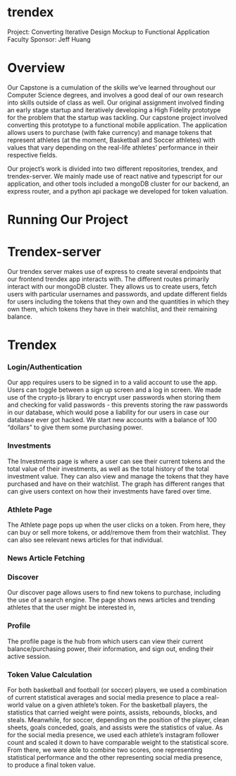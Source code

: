 # trendex

Project: Converting Iterative Design Mockup to Functional Application
Faculty Sponsor: Jeff Huang

# Overview
Our Capstone is a cumulation of the skills we’ve learned throughout our Computer Science degrees, and involves a good deal of our own research into skills outside of class as well.
Our original assignment involved finding an early stage startup and iteratively developing a High Fidelity prototype for the problem that the startup was tackling. Our capstone project involved converting this prototype to a functional mobile application. The application allows users to purchase (with fake currency) and manage tokens that represent athletes (at the moment, Basketball and Soccer athletes) with values that vary depending on the real-life athletes’ performance in their respective fields.

Our project’s work is divided into two different repositories, trendex, and trendex-server.
We mainly made use of react native and typescript for our application, and other tools included a mongoDB cluster for our backend, an express router, and a python api package we developed for token valuation.

# Running Our Project


# Trendex-server
Our trendex server makes use of express to create several endpoints that our frontend trendex app interacts with. The different routes primarily interact with our mongoDB cluster. They allows us to create users, fetch users with particular usernames and passwords, and update different fields for users including the tokens that they own and the quantities in which they own them, which tokens they have in their watchlist, and their remaining balance.

# Trendex 
### Login/Authentication
Our app requires users to be signed in to a valid account to use the app. Users can toggle between a sign up screen and a log in screen. We made use of the crypto-js library to encrypt user passwords when storing them and checking for valid passwords - this prevents storing the raw passwords in our database, which would pose a liability for our users in case our database ever got hacked. We start new accounts with a balance of 100 “dollars” to give them some purchasing power.

### Investments
The Investments page is where a user can see their current tokens and the total value of their investments, as well as the total history of the total investment value. They can also view and manage the tokens that they have purchased and have on their watchlist. The graph has different ranges that can give users context on how their investments have fared over time.

### Athlete Page
The Athlete page pops up when the user clicks on a token. From here, they can buy or sell more tokens, or add/remove them from their watchlist. They can also see relevant news articles for that individual.

### News Article Fetching


### Discover
Our discover page allows users to find new tokens to purchase, including the use of a search engine. The page shows news articles and trending athletes that the user might be interested in,

### Profile
The profile page is the hub from which users can view their current balance/purchasing power, their information, and sign out, ending their active session.

### Token Value Calculation
For both basketball and football (or soccer) players, we used a combination of current statistical averages and social media presence to place a real-world value on a given athlete’s token. For the basketball players, the statistics that carried weight were points, assists, rebounds, blocks, and steals. Meanwhile, for soccer, depending on the position of the player, clean sheets, goals conceded, goals, and assists were the statistics of value. As for the social media presence, we used each athlete’s instagram follower count and scaled it down to have comparable weight to the statistical score. From there, we were able to combine two scores, one representing statistical performance and the other representing social media presence, to produce a final token value. 
